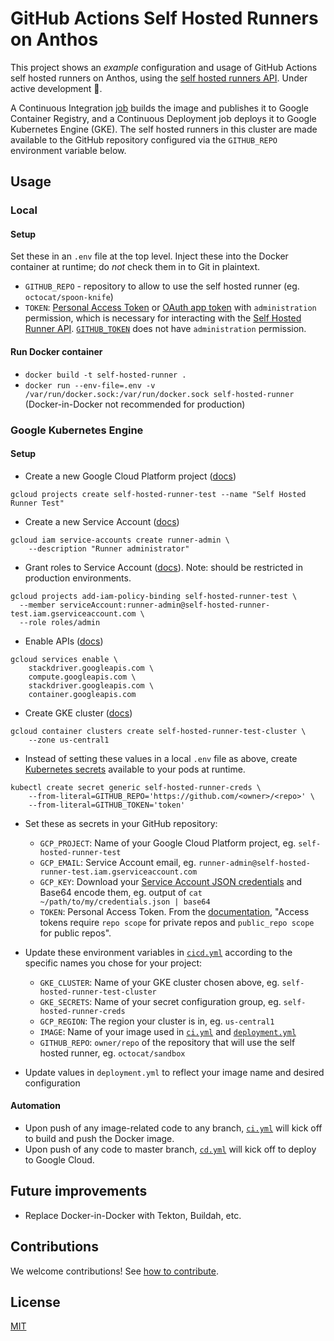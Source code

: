 # GitHub Actions Self Hosted Runners on Anthos

This project shows an _example_ configuration and usage of GitHub Actions self hosted runners on Anthos, using the [self hosted runners API](https://developer.github.com/v3/actions/self_hosted_runners/). Under active development 🧪.

A Continuous Integration [job](https://help.github.com/en/actions/reference/workflow-syntax-for-github-actions#jobs) builds the image and publishes it to Google Container Registry, and a Continuous Deployment job deploys it to Google Kubernetes Engine (GKE). The self hosted runners in this cluster are made available to the GitHub repository configured via the `GITHUB_REPO` environment variable below.

## Usage

### Local

#### Setup

Set these in an `.env` file at the top level. Inject these into the Docker container at runtime; do _not_ check them in to Git in plaintext.
* `GITHUB_REPO` - repository to allow to use the self hosted runner (eg. `octocat/spoon-knife`)
* `TOKEN`: [Personal Access Token](https://help.github.com/en/github/authenticating-to-github/creating-a-personal-access-token-for-the-command-line) or [OAuth app token](https://developer.github.com/apps/building-oauth-apps/authorizing-oauth-apps/) with `administration` permission, which is necessary for interacting with the [Self Hosted Runner API](https://developer.github.com/v3/actions/self_hosted_runners/). [`GITHUB_TOKEN`](https://help.github.com/en/actions/configuring-and-managing-workflows/authenticating-with-the-github_token) does not have `administration` permission.

#### Run Docker container
* `docker build -t self-hosted-runner .`
* `docker run --env-file=.env -v /var/run/docker.sock:/var/run/docker.sock self-hosted-runner` (Docker-in-Docker not recommended for production)

### Google Kubernetes Engine 

#### Setup
* Create a new Google Cloud Platform project ([docs](https://cloud.google.com/sdk/gcloud/reference/projects/create))

```
gcloud projects create self-hosted-runner-test --name "Self Hosted Runner Test"
```

* Create a new Service Account ([docs](https://cloud.google.com/iam/docs/creating-managing-service-accounts))

```
gcloud iam service-accounts create runner-admin \
    --description "Runner administrator"
```

* Grant roles to Service Account ([docs](https://cloud.google.com/iam/docs/granting-roles-to-service-accounts)). Note: should be restricted in production environments.

```
gcloud projects add-iam-policy-binding self-hosted-runner-test \
  --member serviceAccount:runner-admin@self-hosted-runner-test.iam.gserviceaccount.com \
  --role roles/admin
```

* Enable APIs ([docs](https://cloud.google.com/endpoints/docs/openapi/enable-api))

```
gcloud services enable \
    stackdriver.googleapis.com \
    compute.googleapis.com \
    stackdriver.googleapis.com \
    container.googleapis.com
```

* Create GKE cluster ([docs](https://cloud.google.com/kubernetes-engine/docs/how-to/creating-a-cluster))

```
gcloud container clusters create self-hosted-runner-test-cluster \
    --zone us-central1
```

* Instead of setting these values in a local `.env` file as above, create [Kubernetes secrets](https://kubernetes.io/docs/concepts/configuration/secret/) available to your pods at runtime.

```
kubectl create secret generic self-hosted-runner-creds \
    --from-literal=GITHUB_REPO='https://github.com/<owner>/<repo>' \
    --from-literal=GITHUB_TOKEN='token'
```

* Set these as secrets in your GitHub repository:
  * `GCP_PROJECT`: Name of your Google Cloud Platform project, eg. `self-hosted-runner-test`
  * `GCP_EMAIL`: Service Account email, eg. `runner-admin@self-hosted-runner-test.iam.gserviceaccount.com`
  * `GCP_KEY`: Download your [Service Account JSON credentials](https://cloud.google.com/iam/docs/creating-managing-service-account-keys) and Base64 encode them, eg. output of `cat ~/path/to/my/credentials.json | base64`
  * `TOKEN`: Personal Access Token. From the [documentation](https://developer.github.com/v3/actions/self_hosted_runners/), "Access tokens require `repo scope` for private repos and `public_repo scope` for public repos".

* Update these environment variables in [`cicd.yml`](.github/workflows/cicd.yml) according to the specific names you chose for your project:
  * `GKE_CLUSTER`: Name of your GKE cluster chosen above, eg. `self-hosted-runner-test-cluster`
  * `GKE_SECRETS`: Name of your secret configuration group, eg. `self-hosted-runner-creds`
  * `GCP_REGION`: The region your cluster is in, eg. `us-central1`
  * `IMAGE`: Name of your image used in [`ci.yml`](.github/workflows/ci.yml) and [`deployment.yml`](.github/workflows/deployment.yml)
  * `GITHUB_REPO`: `owner/repo` of the repository that will use the self hosted runner, eg. `octocat/sandbox`

* Update values in `deployment.yml` to reflect your image name and desired configuration

#### Automation
* Upon push of any image-related code to any branch, [`ci.yml`](.github/workflows/ci.yml) will kick off to build and push the Docker image.
* Upon push of any code to master branch, [`cd.yml`](.github/workflows/cd.yml) will kick off to deploy to Google Cloud.

## Future improvements
* Replace Docker-in-Docker with Tekton, Buildah, etc.

## Contributions

We welcome contributions! See [how to contribute](CONTRIBUTING.md).

## License

[MIT](LICENSE)
